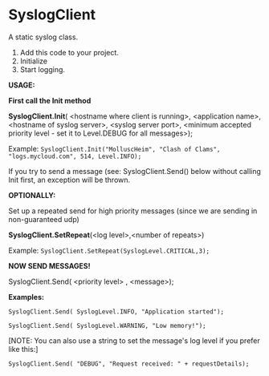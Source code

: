 # **SyslogClient**
A static syslog class. 

1. Add this code to your project. 
2. Initialize
3. Start logging.

**USAGE:**

**First call the Init method**

**SyslogClient.Init**( \<hostname where client is running>, \<application name>, \<hostname of syslog server>, \<syslog server port>, \<minimum accepted priority level - set it to Level.DEBUG for all messages>);

Example: ```SyslogClient.Init("MolluscHeim", "Clash of Clams", "logs.mycloud.com", 514, Level.INFO);```

If you try to send a message (see: SyslogClient.Send() below without calling Init first, an exception will be thrown.

**OPTIONALLY:** 

Set up a repeated send for high priority messages (since we are sending in non-guaranteed udp)

**SyslogClient.SetRepeat**(\<log level>,\<number of repeats>)

Example: ```SyslogClient.SetRepeat(SyslogLevel.CRITICAL,3);```

**NOW SEND MESSAGES!**

SyslogClient.Send( \<priority level> , \<message>);

**Examples:**

```SyslogClient.Send( SyslogLevel.INFO, "Application started");```

```SyslogClient.Send( SyslogLevel.WARNING, "Low memory!");```

[NOTE: You can also use a string to set the message's log level if you prefer like this:]

```SyslogClient.Send( "DEBUG", "Request received: " + requestDetails);```
